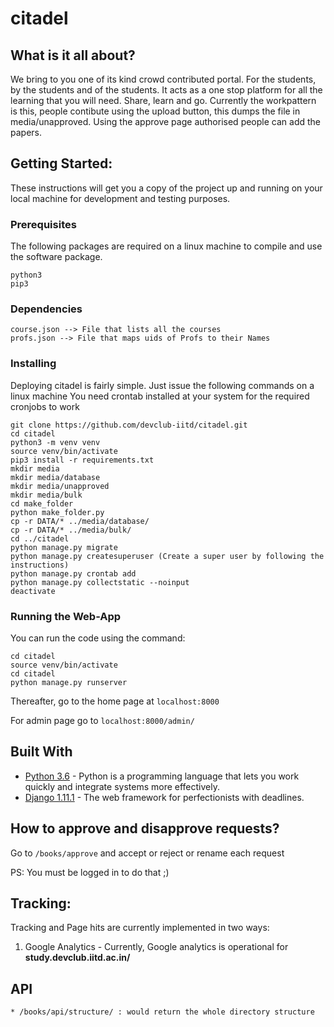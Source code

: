 # citadel


## What is it all about?
We bring to you one of its kind crowd contributed portal. 
For the students, by the students and of the students. 
It acts as a one stop platform for all the learning that you will need.
Share, learn and go.
Currently the workpattern is this, people contibute using the upload button, this dumps the file in media/unapproved.
Using the approve page authorised people can add the papers.


## Getting Started: 
These instructions will get you a copy of the project up and running on your local machine for development and testing purposes.

### Prerequisites

The following packages are required on a linux machine to compile and use the software package.

```
python3
pip3
```

### Dependencies
```
course.json --> File that lists all the courses
profs.json --> File that maps uids of Profs to their Names
```

### Installing

Deploying citadel is fairly simple. Just issue the following commands on a linux machine
You need crontab installed at your system for the required cronjobs to work

```
git clone https://github.com/devclub-iitd/citadel.git
cd citadel
python3 -m venv venv
source venv/bin/activate
pip3 install -r requirements.txt
mkdir media
mkdir media/database
mkdir media/unapproved
mkdir media/bulk
cd make_folder
python make_folder.py
cp -r DATA/* ../media/database/
cp -r DATA/* ../media/bulk/
cd ../citadel
python manage.py migrate
python manage.py createsuperuser (Create a super user by following the instructions)
python manage.py crontab add
python manage.py collectstatic --noinput
deactivate
```
### Running the Web-App


You can run the code using the command:

```
cd citadel
source venv/bin/activate
cd citadel
python manage.py runserver
``` 

Thereafter, go to the home page at `localhost:8000`

For admin page go to `localhost:8000/admin/`


## Built With

* [Python 3.6](http://www.python.org/) - Python is a programming language that lets you work quickly and integrate systems more effectively.
* [Django 1.11.1](https://www.djangoproject.com/) - The web framework for perfectionists with deadlines.


## How to approve and disapprove requests?
Go to ``/books/approve`` and accept or reject or rename each request

PS: You must be logged in to do that ;)  

## Tracking: 

Tracking and Page hits are currently implemented in two ways:

1. Google Analytics - Currently, Google analytics is operational for **study.devclub.iitd.ac.in/**


## API

```
* /books/api/structure/ : would return the whole directory structure
```



						
